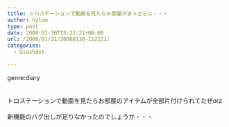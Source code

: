 ```yaml
---
title: トロステーションで動画を見たらお部屋がまっさらに・・・
author: hylom
type: post
date: 2008-01-30T15:22:21+00:00
url: /2008/01/31/20080130-152221/
categories:
  - Slashdot

---
```

genre:diary  
</br>   
トロステーションで動画を見たらお部屋のアイテムが全部片付けられてたぜorz</br>   
新機能のバグ出しが足りなかったのでしょうか・・・</br>  
</br>  
</br>
